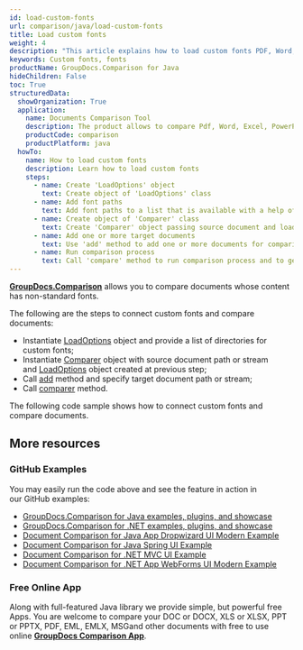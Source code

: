 ```yaml
---
id: load-custom-fonts
url: comparison/java/load-custom-fonts
title: Load custom fonts
weight: 4
description: "This article explains how to load custom fonts PDF, Word, Excel, PowerPoint documents when using GroupDocs.Comparison for Java."
keywords: Custom fonts, fonts
productName: GroupDocs.Comparison for Java
hideChildren: False
toc: True
structuredData:
  showOrganization: True
  application:
    name: Documents Comparison Tool
    description: The product allows to compare Pdf, Word, Excel, PowerPoint, AutoCad, Image, Code and much more file formats. Comparison API also supports accepting or rejecting changes, extracting document information and generating comparison report
    productCode: comparison
    productPlatform: java
  howTo:
    name: How to load custom fonts
    description: Learn how to load custom fonts
    steps:
      - name: Create 'LoadOptions' object
        text: Create object of 'LoadOptions' class
      - name: Add font paths
        text: Add font paths to a list that is available with a help of 'getFontDirectories()' method
      - name: Create object of 'Comparer' class
        text: Create 'Comparer' object passing source document and load options with font paths as a constructor arguments
      - name: Add one or more target documents
        text: Use 'add' method to add one or more documents for comparing
      - name: Run comparison process
        text: Call 'compare' method to run comparison process and to get path of the result document
---
```


[**GroupDocs.Comparison**](https://products.groupdocs.com/comparison/java) allows you to compare documents whose content has non-standard fonts.

The following are the steps to connect custom fonts and compare documents:

- Instantiate [LoadOptions](https://reference.groupdocs.com/comparison/java/com.groupdocs.comparison.options.load/LoadOptions) object and provide a list of directories for custom fonts;
- Instantiate [Comparer](https://reference.groupdocs.com/comparison/java/com.groupdocs.comparison/Comparer) object with source document path or stream and [LoadOptions](https://reference.groupdocs.com/comparison/java/com.groupdocs.comparison.options.load/LoadOptions) object created at previous step;
- Call [add](<https://reference.groupdocs.com/comparison/java/com.groupdocs.comparison/Comparer#add(java.lang.String,%20com.groupdocs.comparison.options.load.LoadOptions)>) method and specify target document path or stream;
- Call [comparer](<https://reference.groupdocs.com/comparison/java/com.groupdocs.comparison/Comparer#compare(java.io.OutputStream)>) method.

The following code sample shows how to connect custom fonts and compare documents.

<script src="https://gist.github.com/groupdocs-comparison-gists/426fbb1a2e2ad8130ec02e21d04ef718.js"></script>

## More resources

### GitHub Examples

You may easily run the code above and see the feature in action in our GitHub examples:

- [GroupDocs.Comparison for Java examples, plugins, and showcase](https://github.com/groupdocs-comparison/GroupDocs.Comparison-for-Java)
- [GroupDocs.Comparison for .NET examples, plugins, and showcase](https://github.com/groupdocs-comparison/GroupDocs.Comparison-for-.NET)
- [Document Comparison for Java App Dropwizard UI Modern Example](https://github.com/groupdocs-comparison/GroupDocs.Comparison-for-Java-Dropwizard)
- [Document Comparison for Java Spring UI Example](https://github.com/groupdocs-comparison/GroupDocs.Comparison-for-Java-Spring)
- [Document Comparison for .NET MVC UI Example](https://github.com/groupdocs-comparison/GroupDocs.Comparison-for-.NET-MVC)
- [Document Comparison for .NET App WebForms UI Modern Example](https://github.com/groupdocs-comparison/GroupDocs.Comparison-for-.NET-WebForms)

### Free Online App

Along with full-featured Java library we provide simple, but powerful free Apps.
You are welcome to compare your DOC or DOCX, XLS or XLSX, PPT or PPTX, PDF, EML, EMLX, MSGand other documents with free to use online **[GroupDocs Comparison App](https://products.groupdocs.app/comparison)**.
